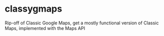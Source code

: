 # classygmaps
Rip-off of Classic Google Maps, get a mostly functional version of Classic Maps, implemented with the Maps API
